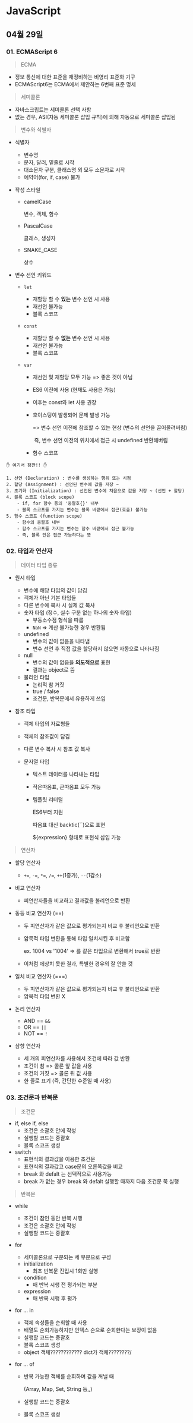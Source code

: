 # JavaScript

## 04월 29일

### 01. ECMAScript 6

> ECMA

- 정보 통신에 대한 표준을 재정비하는 비영리 표준화 기구
- ECMAScript6는 ECMA에서 제안하는 6번째 표준 명세



> 세미콜론

- 자바스크립트는 세미콜론 선택 사항
- 없는 경우, ASI(자동 세미콜론 삽입 규칙)에 의해 자동으로 세미콜론 삽입됨



> 변수와 식별자

- 식별자

  - 변수명
  - 문자, 달러, 밑줄로 시작
  - 대소문자 구분, 클래스명 외 모두 소문자로 시작
  - 예약어(for, if, case) 불가

- 작성 스타일

  - camelCase

    변수, 객체, 함수

  - PascalCase

    클래스, 생성자

  - SNAKE_CASE

    상수



- 변수 선언 키워드
  - `let`
    - 재할당 할 수 **있는** 변수 선언 시 사용
    - 재선언 불가능
    - 블록 스코프
    
  - `const`
    
    - 재할당 할 수 **없는** 변수 선언 시 사용
    - 재선언 불가능
    - 블록 스코프
    
  - `var`
  
    - 재선언 및 재할당 모두 가능 => 좋은 것이 아님
  
    - ES6 이전에 사용 (현재도 사용은 가능)
  
    - 이후는 const와 let 사용 권장
  
    - 호이스팅이 발생되어 문제 발생 가능
  
      => 변수 선언 이전에 참조할 수 있는 현상 (변수의 선언을 끌어올려버림)
  
      ​	즉, 변수 선언 이전의 위치에서 접근 시 undefined 반환해버림
  
    - 함수 스코프

```text
✋ 여기서 잠깐!! ✋

1. 선언 (Declaration) : 변수를 생성하는 행위 또는 시점
2. 할당 (Assignment) : 선언된 변수에 값을 저장 ~
3. 초기화 (Initialization) : 선언된 변수에 처음으로 값을 저장 ~ (선언 + 할당)
4. 블록 스코프 (block scope)
	- if, for 함수 등의 '중괄호{}' 내부
	- 블록 스코프를 가지는 변수는 블록 바깥에서 접근(호출) 불가능
5. 함수 스코프 (function scope)
	- 함수의 중괄호 내부
	- 함수 스코프를 가지는 변수는 함수 바깥에서 접근 불가능
	- 즉, 블록 안은 접근 가능하다는 뜻
```



### 02. 타입과 연산자

> 데이터 타입 종류

- 원시 타입

  - 변수에 해당 타입의 값이 담김
  - 객체가 아닌 기본 타입들
  - 다른 변수에 복사 시 실제 값 복사
  - 숫자 타입 (정수, 실수 구분 없는 하나의 숫자 타입)
    - 부동소수점 형식을 따름
    - `NaN` => 계산 불가능한 경우 반환됨
  - undefined
    - 변수의 값이 없음을 나타냄
    - 변수 선언 후 직접 값을 할당하지 않으면 자동으로 나타나짐
  - null
    - 변수의 값이 없음을 **의도적으로** 표현
    - 결과는 object로 뜸
  - 불리언 타입
    - 논리적 참 거짓
    - true / false
    - 조건문, 반복문에서 유용하게 쓰임

- 참조 타입

  - 객체 타입의 자료형들

  - 객체의 참조값이 담김

  - 다른 변수 복사 시 참조 값 복사

  - 문자열 타입

    - 텍스트 데이터를 나타내는 타입

    - 작은따옴표, 큰따옴표 모두 가능

    - 템플릿 리터럴

      ES6부터 지원

      따옴표 대신 backtic(``)으로 표현

      ${expression} 형태로 표현식 삽입 가능



> 연산자

- 할당 연산자

  - `+=`, `-=`, `*=`, `/=`, `++`(1증가),  `--`(1감소)

- 비교 연산자

  - 피연산자들을 비교하고 결과값을 불리언으로 반환

- 동등 비교 연산자 (==)

  - 두 피연산자가 같은 값으로 평가되는지 비교 후 불리언으로 반환

  - 암묵적 타입 변환을 통해 타입 일치시킨 후 비교함

    ex. 1004 vs '1004' => 를 같은 타입으로 변환해서 true로 반환

  - 이처럼 에상치 못한 결과, 특별한 경우외 잘 안쓸 것

- 일치 비교 연산자 (===)

  - 두 피연산자가 같은 값으로 평가되는지 비교 후 불리언으로 반환
  - 암묵적 타입 변환 X

- 논리 연산자

  - AND == `&&`
  - OR == `||`
  - NOT == `!`

- 삼항 연산자

  - 세 개의 피연산자를 사용해서 조건에 따라 값 반환
  - 조건이 참 => 콜론 앞 값을 사용
  - 조건의 거짓 => 콜론 뒤 값 사용
  - 한 줄로 표기 (즉, 간단한 수준일 때 사용)



### 03. 조건문과 반복문

> 조건문

- if, else if, else
  - 조건은 소괄호 안에 작성
  - 실행할 코드는 중괄호
  - 블록 스코프 생성
- switch
  - 표현식의 결과값을 이용한 조건문
  - 표현식의 결과값고 case문의 오른쪽값을 비교
  - break 와 defalt 는 선택적으로 사용가능
  - break 가 없는 경우 break 와 defalt 실행할 때까지 다음 조건문 쭉 실행



> 반복문

- while

  - 조건이 참인 동안 반복 시행
  - 조건은 소괄호 안에 작성
  - 실행할 코드는 중괄호

- for

  - 세미콜론으로 구분되는 세 부분으로 구성
  - initialization
    - 최초 반복문 진입시 1회만 실행
  - condition
    - 매 반복 시행 전 평가되는 부분
  - expression
    - 매 반복 시행 후 평가

- for ... in

  - 객체 속성들을 순회할 때 사용
  - 배열도 순회가능하지만 인덱스 순으로 순회한다는 보장이 없음
  - 실행할 코드는 중괄호
  - 블록 스코프 생성
  - object 객체???????????? dict가 객체????????/

- for ... of

  - 반복 가능한 객체를 순회하며 값을 꺼낼 때

    (Array, Map, Set, String 등,,)

  - 실행할 코드는 중괄호

  - 블록 스코프 생성

  